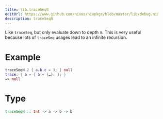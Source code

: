 ```yaml
---
title: lib.traceSeqN
editUrl: https://www.github.com/nixos/nixpkgs/blob/master/lib/debug.nix#L149C15
description: traceSeqN
---
```


Like `traceSeq`, but only evaluate down to depth n.
This is very useful because lots of `traceSeq` usages
lead to an infinite recursion.

# Example

```nix
traceSeqN 2 { a.b.c = 3; } null
trace: { a = { b = {…}; }; }
=> null
```

# Type

```haskell
traceSeqN :: Int -> a -> b -> b
```
